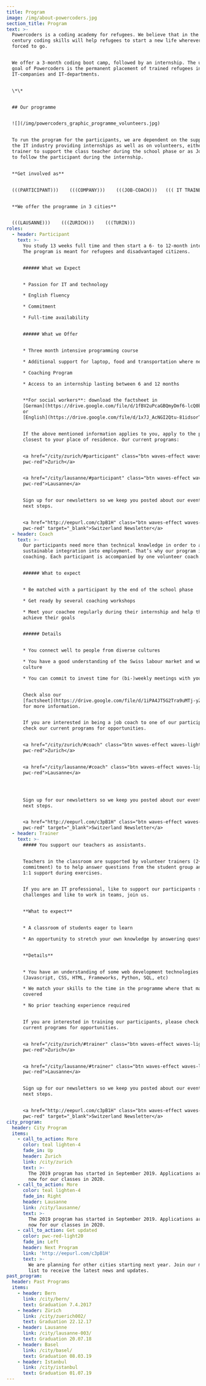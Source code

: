 ```yaml
---
title: Program
image: /img/about-powercoders.jpg
section_title: Program
text: >-
  Powercoders is a coding academy for refugees. We believe that in the 21st
  century coding skills will help refugees to start a new life wherever they are
  forced to go.


  We offer a 3-month coding boot camp, followed by an internship. The ultimate
  goal of Powercoders is the permanent placement of trained refugees in
  IT-companies and IT-departments. 


  \*\*


  ## Our programme


  ![](/img/powercoders_graphic_programme_volunteers.jpg)


  To run the program for the participants, we are dependent on the support of
  the IT industry providing internships as well as on volunteers, either as IT
  trainer to support the class teacher during the school phase or as Job-Coach
  to follow the participant during the internship. 


  **Get involved as** 


  (((PARTICIPANT)))    (((COMPANY)))    (((JOB-COACH)))   ((( IT TRAINER))) 


  **We offer the programme in 3 cities**


  (((LAUSANNE)))    (((ZURICH)))    (((TURIN)))
roles:
  - header: Participant
    text: >-
      You study 13 weeks full time and then start a 6- to 12-month internship.
      The program is meant for refugees and disadvantaged citizens.


      ###### What we Expect


      * Passion for IT and technology

      * English fluency

      * Commitment

      * Full-time availability


      ###### What we Offer


      * Three month intensive programming course

      * Additional support for laptop, food and transportation where needed

      * Coaching Program

      * Access to an internship lasting between 6 and 12 months


      **For social workers**: download the factsheet in
      [German](https://drive.google.com/file/d/1fBV2uPcaGBQmyDmf6-lcQ0bLzjvjHQXf/view?usp=sharing)
      or
      [English](https://drive.google.com/file/d/1x7J_AcNGI2Qtu-81idsorT9GW-dyY1j0/view?usp=sharing)


      If the above mentioned information applies to you, apply to the program
      closest to your place of residence. Our current programs: 


      <a href="/city/zurich/#participant" class="btn waves-effect waves-light
      pwc-red">Zurich</a>


      <a href="/city/lausanne/#participant" class="btn waves-effect waves-light
      pwc-red">Lausanne</a>


      Sign up for our newsletters so we keep you posted about our events and
      next steps.


      <a href="http://eepurl.com/c3pB1H" class="btn waves-effect waves-light
      pwc-red" target="_blank">Switzerland Newsletter</a>
  - header: Coach
    text: >-
      Our participants need more than technical knowledge in order to achieve a
      sustainable integration into employment. That’s why our program includes
      coaching. Each participant is accompanied by one volunteer coach.


      ###### What to expect


      * Be matched with a participant by the end of the school phase

      * Get ready by several coaching workshops

      * Meet your coachee regularly during their internship and help them to
      achieve their goals


      ###### Details


      * You connect well to people from diverse cultures

      * You have a good understanding of the Swiss labour market and work
      culture

      * You can commit to invest time for (bi-)weekly meetings with your coachee


      Check also our
      [factsheet](https://drive.google.com/file/d/1iPA4JT5G2Tra9uMTj-yZvcF_OtN5Hs5O/view?usp=sharing)
      for more information.


      If you are interested in being a job coach to one of our participants,
      check our current programs for opportunities.


      <a href="/city/zurich/#coach" class="btn waves-effect waves-light
      pwc-red">Zurich</a>


      <a href="/city/lausanne/#coach" class="btn waves-effect waves-light
      pwc-red">Lausanne</a>




      Sign up for our newsletters so we keep you posted about our events and
      next steps.


      <a href="http://eepurl.com/c3pB1H" class="btn waves-effect waves-light
      pwc-red" target="_blank">Switzerland Newsletter</a>
  - header: Trainer
    text: >-
      ##### You support our teachers as assistants.


      Teachers in the classroom are supported by volunteer trainers (2+ half day
      commitment) to to help answer questions from the student group and provide
      1:1 support during exercises.


      If you are an IT professional, like to support our participants solving IT
      challenges and like to work in teams, join us.


      **What to expect**


      * A classroom of students eager to learn

      * An opportunity to stretch your own knowledge by answering questions


      **Details**


      * You have an understanding of some web development technologies
      (Javascript, CSS, HTML, Frameworks, Python, SQL, etc)

      * We match your skills to the time in the programme where that material is
      covered

      * No prior teaching experience required


      If you are interested in training our participants, please check our
      current programs for opportunities.


      <a href="/city/zurich/#trainer" class="btn waves-effect waves-light
      pwc-red">Zurich</a>


      <a href="/city/lausanne/#trainer" class="btn waves-effect waves-light
      pwc-red">Lausanne</a>


      Sign up for our newsletters so we keep you posted about our events and
      next steps.


      <a href="http://eepurl.com/c3pB1H" class="btn waves-effect waves-light
      pwc-red" target="_blank">Switzerland Newsletter</a>
city_program:
  header: City Program
  items:
    - call_to_action: More
      color: teal lighten-4
      fade_in: Up
      header: Zurich
      link: /city/zurich
      text: >-
        The 2019 program has started in September 2019. Applications are open
        now for our classes in 2020.
    - call_to_action: More
      color: teal lighten-4
      fade_in: Right
      header: Lausanne
      link: /city/lausanne/
      text: >-
        The 2019 program has started in September 2019. Applications are open
        now for our classes in 2020.
    - call_to_action: Get updated
      color: pwc-red-light20
      fade_in: Left
      header: Next Program
      link: 'http://eepurl.com/c3pB1H'
      text: >-
        We are planning for other cities starting next year. Join our mailing
        list to receive the latest news and updates.
past_program:
  header: Past Programs
  items:
    - header: Bern
      link: /city/bern/
      text: Graduation 7.4.2017
    - header: Zürich
      link: /city/zuerich002/
      text: Graduation 22.12.17
    - header: Lausanne
      link: /city/lausanne-003/
      text: Graduation 20.07.18
    - header: Basel
      link: /city/basel/
      text: Graduation 08.03.19
    - header: Istanbul
      link: /city/istanbul
      text: Graduation 01.07.19
---
```


